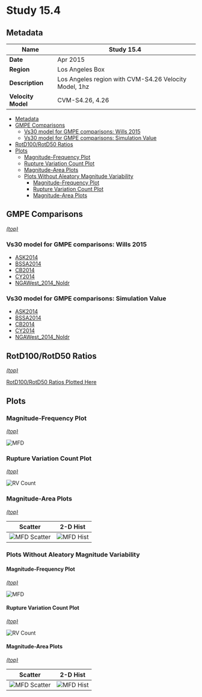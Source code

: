 # Study 15.4
## Metadata
| **Name** | Study 15.4 |
|-----|-----|
| **Date** | Apr 2015 |
| **Region** | Los Angeles Box |
| **Description** | Los Angeles region with CVM-S4.26 Velocity Model, 1hz |
| **Velocity Model** | CVM-S4.26, 4.26 |

* [Metadata](#metadata)
* [GMPE Comparisons](#gmpe-comparisons)
  * [Vs30 model for GMPE comparisons: Wills 2015](#vs30-model-for-gmpe-comparisons-wills-2015)
  * [Vs30 model for GMPE comparisons: Simulation Value](#vs30-model-for-gmpe-comparisons-simulation-value)
* [RotD100/RotD50 Ratios](#rotd100rotd50-ratios)
* [Plots](#plots)
  * [Magnitude-Frequency Plot](#magnitude-frequency-plot)
  * [Rupture Variation Count Plot](#rupture-variation-count-plot)
  * [Magnitude-Area Plots](#magnitude-area-plots)
  * [Plots Without Aleatory Magnitude Variability](#plots-without-aleatory-magnitude-variability)
    * [Magnitude-Frequency Plot](#magnitude-frequency-plot)
    * [Rupture Variation Count Plot](#rupture-variation-count-plot)
    * [Magnitude-Area Plots](#magnitude-area-plots)

## GMPE Comparisons
*[(top)](#study-154)*

### Vs30 model for GMPE comparisons: Wills 2015

* [ASK2014](gmpe_comparisons_ASK2014_Vs30Wills2015/)
* [BSSA2014](gmpe_comparisons_BSSA2014_Vs30Wills2015/)
* [CB2014](gmpe_comparisons_CB2014_Vs30Wills2015/)
* [CY2014](gmpe_comparisons_CY2014_Vs30Wills2015/)
* [NGAWest_2014_NoIdr](gmpe_comparisons_NGAWest_2014_NoIdr_Vs30Wills2015/)
### Vs30 model for GMPE comparisons: Simulation Value

* [ASK2014](gmpe_comparisons_ASK2014_Vs30Simulation/)
* [BSSA2014](gmpe_comparisons_BSSA2014_Vs30Simulation/)
* [CB2014](gmpe_comparisons_CB2014_Vs30Simulation/)
* [CY2014](gmpe_comparisons_CY2014_Vs30Simulation/)
* [NGAWest_2014_NoIdr](gmpe_comparisons_NGAWest_2014_NoIdr_Vs30Simulation/)

## RotD100/RotD50 Ratios
*[(top)](#study-154)*

[RotD100/RotD50 Ratios Plotted Here](rotd_ratio_comparisons/)

## Plots
### Magnitude-Frequency Plot
*[(top)](#study-154)*

![MFD](resources/mfd.png)
### Rupture Variation Count Plot
*[(top)](#study-154)*

![RV Count](resources/rv_count.png)
### Magnitude-Area Plots
*[(top)](#study-154)*

| Scatter | 2-D Hist |
|-----|-----|
| ![MFD Scatter](resources/mag_area.png) | ![MFD Hist](resources/mag_area_hist2D.png) |
### Plots Without Aleatory Magnitude Variability
#### Magnitude-Frequency Plot
*[(top)](#study-154)*

![MFD](resources/mfd_no_aleatory.png)
#### Rupture Variation Count Plot
*[(top)](#study-154)*

![RV Count](resources/rv_count_no_aleatory.png)
#### Magnitude-Area Plots
*[(top)](#study-154)*

| Scatter | 2-D Hist |
|-----|-----|
| ![MFD Scatter](resources/mag_area_no_aleatory.png) | ![MFD Hist](resources/mag_area_no_aleatory_hist2D.png) |
